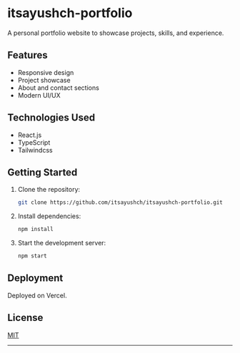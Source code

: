 
# itsayushch-portfolio

A personal portfolio website to showcase projects, skills, and experience.

## Features

- Responsive design
- Project showcase
- About and contact sections
- Modern UI/UX

## Technologies Used

- React.js
- TypeScript
- Tailwindcss

## Getting Started

1. Clone the repository:
    ```bash
    git clone https://github.com/itsayushch/itsayushch-portfolio.git
    ```
2. Install dependencies:
    ```bash
    npm install
    ```
3. Start the development server:
    ```bash
    npm start
    ```

## Deployment

Deployed on Vercel.

## License

[MIT](LICENSE)

---